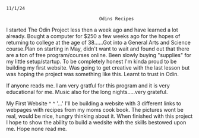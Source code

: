                                                                                                        11/1/24

                                       Odins Recipes                                                       

I started The Odin Project less then a week ago and have learned a lot already. Bought a computer for $250 a few weeks ago for the hopes of returning to college at the age of 38......Got into a General Arts and Science course.Plan on starting in May, didn't want to wait and found out that there are a ton of free program/courses online. Been slowly buying "supplies" for my little setup/startup. To be completely honest I'm kinda proud to be building my first website. Was going to get creative with the last lesson but was hoping the project was something like this. Learnt to trust in Odin. 

If anyone reads me. I am very gratful for this program and it is very educational for me. Music also for the long nights.....very grateful.

My First Website 
     ^ ^
    '...'
I'll be building a website with 3 different links to webpages with recipes from my moms cook book. The pictures wont be real, would be nice, hungry thinking about it. When finished with this project I hope to show the ability to build a wedsite with the skills bestowed upon me. Hope none read me.